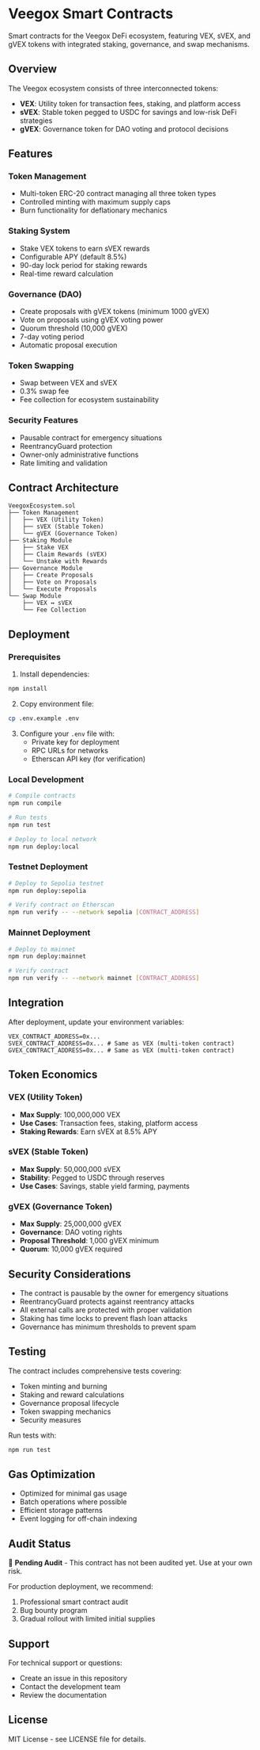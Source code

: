 
# Veegox Smart Contracts

Smart contracts for the Veegox DeFi ecosystem, featuring VEX, sVEX, and gVEX tokens with integrated staking, governance, and swap mechanisms.

## Overview

The Veegox ecosystem consists of three interconnected tokens:

- **VEX**: Utility token for transaction fees, staking, and platform access
- **sVEX**: Stable token pegged to USDC for savings and low-risk DeFi strategies
- **gVEX**: Governance token for DAO voting and protocol decisions

## Features

### Token Management
- Multi-token ERC-20 contract managing all three token types
- Controlled minting with maximum supply caps
- Burn functionality for deflationary mechanics

### Staking System
- Stake VEX tokens to earn sVEX rewards
- Configurable APY (default 8.5%)
- 90-day lock period for staking rewards
- Real-time reward calculation

### Governance (DAO)
- Create proposals with gVEX tokens (minimum 1000 gVEX)
- Vote on proposals using gVEX voting power
- Quorum threshold (10,000 gVEX)
- 7-day voting period
- Automatic proposal execution

### Token Swapping
- Swap between VEX and sVEX
- 0.3% swap fee
- Fee collection for ecosystem sustainability

### Security Features
- Pausable contract for emergency situations
- ReentrancyGuard protection
- Owner-only administrative functions
- Rate limiting and validation

## Contract Architecture

```
VeegoxEcosystem.sol
├── Token Management
│   ├── VEX (Utility Token)
│   ├── sVEX (Stable Token)
│   └── gVEX (Governance Token)
├── Staking Module
│   ├── Stake VEX
│   ├── Claim Rewards (sVEX)
│   └── Unstake with Rewards
├── Governance Module
│   ├── Create Proposals
│   ├── Vote on Proposals
│   └── Execute Proposals
└── Swap Module
    ├── VEX ↔ sVEX
    └── Fee Collection
```

## Deployment

### Prerequisites

1. Install dependencies:
```bash
npm install
```

2. Copy environment file:
```bash
cp .env.example .env
```

3. Configure your `.env` file with:
   - Private key for deployment
   - RPC URLs for networks
   - Etherscan API key (for verification)

### Local Development

```bash
# Compile contracts
npm run compile

# Run tests
npm run test

# Deploy to local network
npm run deploy:local
```

### Testnet Deployment

```bash
# Deploy to Sepolia testnet
npm run deploy:sepolia

# Verify contract on Etherscan
npm run verify -- --network sepolia [CONTRACT_ADDRESS]
```

### Mainnet Deployment

```bash
# Deploy to mainnet
npm run deploy:mainnet

# Verify contract
npm run verify -- --network mainnet [CONTRACT_ADDRESS]
```

## Integration

After deployment, update your environment variables:

```env
VEX_CONTRACT_ADDRESS=0x...
SVEX_CONTRACT_ADDRESS=0x... # Same as VEX (multi-token contract)
GVEX_CONTRACT_ADDRESS=0x... # Same as VEX (multi-token contract)
```

## Token Economics

### VEX (Utility Token)
- **Max Supply**: 100,000,000 VEX
- **Use Cases**: Transaction fees, staking, platform access
- **Staking Rewards**: Earn sVEX at 8.5% APY

### sVEX (Stable Token)
- **Max Supply**: 50,000,000 sVEX
- **Stability**: Pegged to USDC through reserves
- **Use Cases**: Savings, stable yield farming, payments

### gVEX (Governance Token)
- **Max Supply**: 25,000,000 gVEX
- **Governance**: DAO voting rights
- **Proposal Threshold**: 1,000 gVEX minimum
- **Quorum**: 10,000 gVEX required

## Security Considerations

- The contract is pausable by the owner for emergency situations
- ReentrancyGuard protects against reentrancy attacks
- All external calls are protected with proper validation
- Staking has time locks to prevent flash loan attacks
- Governance has minimum thresholds to prevent spam

## Testing

The contract includes comprehensive tests covering:
- Token minting and burning
- Staking and reward calculations
- Governance proposal lifecycle
- Token swapping mechanics
- Security measures

Run tests with:
```bash
npm run test
```

## Gas Optimization

- Optimized for minimal gas usage
- Batch operations where possible
- Efficient storage patterns
- Event logging for off-chain indexing

## Audit Status

🔄 **Pending Audit** - This contract has not been audited yet. Use at your own risk.

For production deployment, we recommend:
1. Professional smart contract audit
2. Bug bounty program
3. Gradual rollout with limited initial supplies

## Support

For technical support or questions:
- Create an issue in this repository
- Contact the development team
- Review the documentation

## License

MIT License - see LICENSE file for details.

